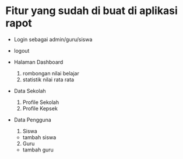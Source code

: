 # Fitur yang sudah di buat di aplikasi rapot
- Login sebagai admin/guru/siswa
- logout

- Halaman Dashboard
  1. rombongan nilai belajar
  2. statistik nilai rata rata

- Data Sekolah
  1. Profile Sekolah
  2. Profile Kepsek
  
- Data Pengguna
  1. Siswa
    - tambah siswa
  2. Guru
    - tambah guru
